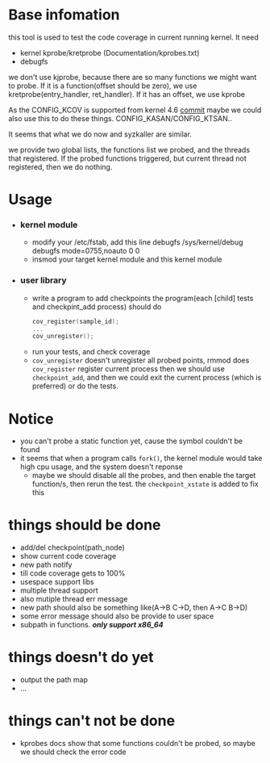 # Base infomation
this tool is used to test the code coverage in current running kernel. It need
+ kernel kprobe/kretprobe (Documentation/kprobes.txt)
+ debugfs

we don't use kjprobe, because there are so many functions we might want to probe.
If it is a function(offset should be zero), we use kretprobe(entry_handler, ret_handler). If it has an offset, we use kprobe

As the CONFIG_KCOV is supported from kernel 4.6
[commit](https://github.com/torvalds/linux/commit/5c9a8750a6409c63a0f01d51a9024861022f6593)
maybe we could also use this to do these things.
CONFIG_KASAN/CONFIG_KTSAN..

It seems that what we do now and syzkaller are similar.

we provide two global lists, the functions list we probed, and the threads that
registered. If the probed functions triggered, but current thread not registered,
then we do nothing.

# Usage
+ ### kernel module
	+ modify your /etc/fstab, add this line
		debugfs	/sys/kernel/debug	debugfs	mode=0755,noauto	0	0
	+ insmod your target kernel module and this kernel module
+ ### user library
	+ write a program to add checkpoints
	the program(each [child] tests and checkpint_add process) should do
		```c
		cov_register(sample_id);
		...
		cov_unregister();
		```
	+ run your tests, and check coverage
	+ `cov_unregister` doesn't unregister all probed points, rmmod does
	`cov_register` register current process
	then we should use `checkpoint_add`, and then we could exit the current
	process (which is preferred) or do the tests.

# Notice
+ you can't probe a static function yet, cause the symbol couldn't be found
+ it seems that when a program calls `fork()`, the kernel module would take high
	cpu usage, and the system doesn't reponse
	+ maybe we should disable all the probes, and then enable the target
		function/s, then rerun the test.
		the `checkpoint_xstate` is added to fix this

# things should be done
+ add/del checkpoint(path_node)
+ show current code coverage
+ new path notify
+ till code coverage gets to 100%
+ usespace support libs
+ multiple thread support
+ also mutiple thread err message
+ new path should also be something like(A->B C->D, then A->C B->D)
+ some error message should also be provide to user space
+ subpath in functions. ***only support x86_64***

# things doesn't do yet
+ output the path map
+ ...

# things can't not be done
+ kprobes docs show that some functions couldn't be probed, so maybe we should
	check the error code
